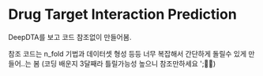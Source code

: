 # Drug Target Interaction Prediction

DeepDTA를 보고 코드 참조없이 만들어봄.

참조 코드는 n_fold 기법과 데이터셋 형성 등등 너무 복잡해서 간단하게 돌릴수 있게 만들어..는 봄
(코딩 배운지 3달째라 틀릴가능성 높으니 참조만하세요 ';🤣😂)
